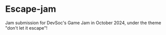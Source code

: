 # Escape-jam
Jam submission for DevSoc's Game Jam in October 2024, under the theme "don't let it escape"!

